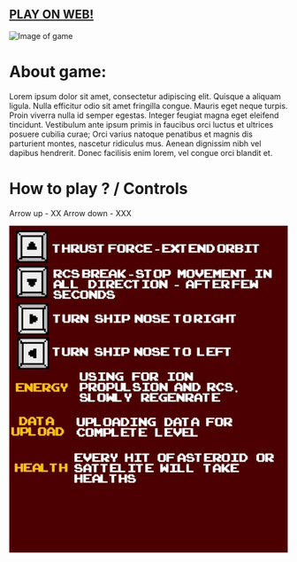 ## [PLAY ON WEB!](https://hadikcz.github.io/ludum_dare49/build/)

![Image of game](https://raw.githubusercontent.com/hadikcz/ludum_dare49/main/screens/XXXX)

# About game:
Lorem ipsum dolor sit amet, consectetur adipiscing elit. Quisque a aliquam ligula. Nulla efficitur odio sit amet fringilla congue. Mauris eget neque turpis. Proin viverra nulla id semper egestas. Integer feugiat magna eget eleifend tincidunt. Vestibulum ante ipsum primis in faucibus orci luctus et ultrices posuere cubilia curae; Orci varius natoque penatibus et magnis dis parturient montes, nascetur ridiculus mus. Aenean dignissim nibh vel dapibus hendrerit. Donec facilisis enim lorem, vel congue orci blandit et.

# How to play ? / Controls
Arrow up - XX
Arrow down - XXX


![Controls](https://raw.githubusercontent.com/hadikcz/ludum_dare47/main/assets/images/help.jpg)
